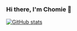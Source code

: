### Hi there, I'm Chomie 👋

[![GitHub stats](https://github-readme-stats.vercel.app/api?username=chomieu&title_color=0366D6&bg_color=fff&icon_color=FFA140&text_color=626A72&show_icons=true&hide_border=true&hide=stars)](https://github.com/anuraghazra/github-readme-stats)
